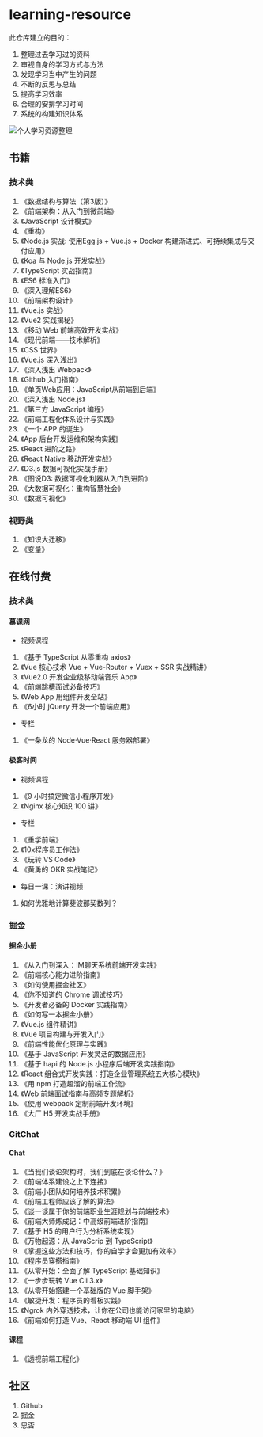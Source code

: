 # learning-resource

此仓库建立的目的：

1. 整理过去学习过的资料
2. 审视自身的学习方式与方法
3. 发现学习当中产生的问题
4. 不断的反思与总结
5. 提高学习效率
6. 合理的安排学习时间
7. 系统的构建知识体系

![个人学习资源整理](http://assets.processon.com/chart_image/5d2c77c8e4b02015bd7d93f6.png)

## 书籍

### 技术类

1. 《数据结构与算法（第3版）》
2. 《前端架构：从入门到微前端》
3. 《JavaScript 设计模式》
4. 《重构》
5. 《Node.js 实战: 使用Egg.js + Vue.js + Docker 构建渐进式、可持续集成与交付应用》
6. 《Koa 与 Node.js 开发实战》
7. 《TypeScript 实战指南》
8. 《ES6 标准入门》
9. 《深入理解ES6》
10. 《前端架构设计》
11. 《Vue.js 实战》
12. 《Vue2 实践揭秘》
13. 《移动 Web 前端高效开发实战》
14. 《现代前端——技术解析》
15. 《CSS 世界》
16. 《Vue.js 深入浅出》
17. 《深入浅出 Webpack》
18. 《Github 入门指南》
19. 《单页Web应用：JavaScript从前端到后端》
20. 《深入浅出 Node.js》
21. 《第三方 JavaScript 编程》
22. 《前端工程化体系设计与实践》
23. 《一个 APP 的诞生》
24. 《App 后台开发运维和架构实践》
25. 《React 进阶之路》
26. 《React Native 移动开发实战》
27. 《D3.js 数据可视化实战手册》
28. 《图说D3: 数据可视化利器从入门到进阶》
29. 《大数据可视化：重构智慧社会》
30. 《数据可视化》

### 视野类

1. 《知识大迁移》
2. 《变量》

## 在线付费

### 技术类

#### 慕课网

- 视频课程

1. 《基于 TypeScript 从零重构 axios》
2. 《Vue 核心技术 Vue + Vue-Router + Vuex + SSR 实战精讲》
3. 《Vue2.0 开发企业级移动端音乐 App》
4. 《前端跳槽面试必备技巧》
5. 《Web App 用组件开发全站》
6. 《6小时 jQuery 开发一个前端应用》

- 专栏

1. 《一条龙的 Node·Vue·React 服务器部署》

#### 极客时间

- 视频课程

1. 《9 小时搞定微信小程序开发》
2. 《Nginx 核心知识 100 讲》

- 专栏

1. 《重学前端》
2. 《10x程序员工作法》
3. 《玩转 VS Code》
4. 《黄勇的 OKR 实战笔记》

- 每日一课：演讲视频

1. 如何优雅地计算斐波那契数列？

### 掘金

#### 掘金小册

1. 《从入门到深入：IM聊天系统前端开发实践》
2. 《前端核心能力进阶指南》
3. 《如何使用掘金社区》
4. 《你不知道的 Chrome 调试技巧》
5. 《开发者必备的 Docker 实践指南》
6. 《如何写一本掘金小册》
7. 《Vue.js 组件精讲》
8. 《Vue 项目构建与开发入门》
9. 《前端性能优化原理与实践》
10. 《基于 JavaScript 开发灵活的数据应用》
11. 《基于 hapi 的 Node.js 小程序后端开发实践指南》
12. 《React 组合式开发实践：打造企业管理系统五大核心模块》
13. 《用 npm 打造超溜的前端工作流》
14. 《Web 前端面试指南与高频专题解析》
15. 《使用 webpack 定制前端开发环境》
16. 《大厂 H5 开发实战手册》

### GitChat

#### Chat

1. 《当我们谈论架构时，我们到底在谈论什么？》
2. 《前端体系建设之上下连接》
3. 《前端小团队如何培养技术积累》
4. 《前端工程师应该了解的算法》
5. 《谈一谈属于你的前端职业生涯规划与前端技术》
6. 《前端大师炼成记：中高级前端进阶指南》
7. 《基于 H5 的用户行为分析系统实现》
8. 《万物起源：从 JavaScrip 到 TypeScript》
9. 《掌握这些方法和技巧，你的自学才会更加有效率》
10. 《程序员穿搭指南》
11. 《从零开始：全面了解 TypeScript 基础知识》
12. 《一步步玩转 Vue Cli 3.x》
13. 《从零开始搭建一个基础版的 Vue 脚手架》
14. 《敏捷开发：程序员的看板实践》
15. 《Ngrok 内外穿透技术，让你在公司也能访问家里的电脑》
16. 《前端如何打造 Vue、React 移动端 UI 组件》

#### 课程

1. 《透视前端工程化》

## 社区

1. Github
2. 掘金
3. 思否
